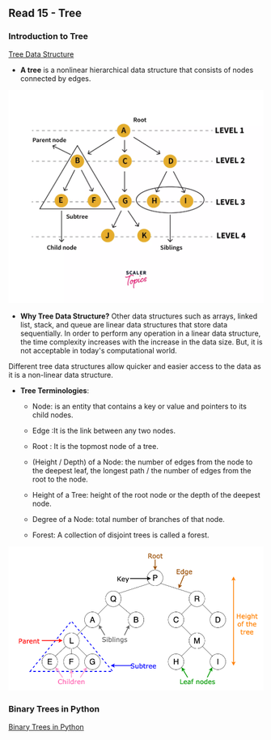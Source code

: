 ## Read 15 - Tree

### Introduction to Tree

[Tree Data Structure](https://www.programiz.com/dsa/trees)

* **A tree** is a nonlinear hierarchical data structure that consists of nodes connected by edges.

![](../img/tree-data-structure-terminologies.webp)

* **Why Tree Data Structure?**
Other data structures such as arrays, linked list, stack, and queue are linear data structures that store data sequentially. In order to perform any operation in a linear data structure, the time complexity increases with the increase in the data size. But, it is not acceptable in today's computational world.

Different tree data structures allow quicker and easier access to the data as it is a non-linear data structure.

* **Tree Terminologies**:
    - Node: is an entity that contains a key or value and pointers to its child nodes.

    - Edge :It is the link between any two nodes.

    - Root : It is the topmost node of a tree.

    - (Height / Depth) of a Node: the number of edges from the node to the deepest leaf, the longest path / the number of edges from the root to the node.

    - Height of a Tree: height of the root node or the depth of the deepest node.

    - Degree of a Node:  total number of branches of that node.
    
    - Forest: A collection of disjoint trees is called a forest.

![](../img/tree-data-structure.png)


### Binary Trees in Python

[Binary Trees in Python](https://www.educative.io/answers/binary-trees-in-python)
